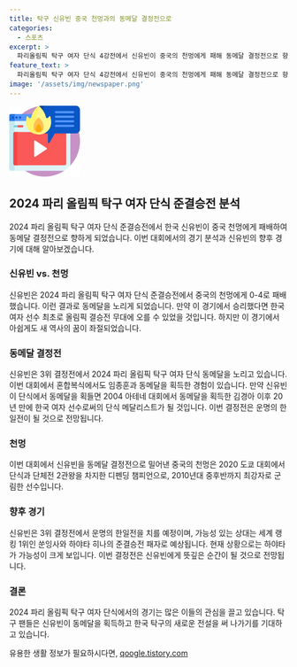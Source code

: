 ```yaml
---
title: 탁구 신유빈 중국 천멍과의 동메달 결정전으로
categories:
  - 스포츠
excerpt: >
  파리올림픽 탁구 여자 단식 4강전에서 신유빈이 중국의 천멍에게 패해 동메달 결정전으로 향한다. 만약 결승전을 이기면 한국 여자 선수 최초로 올림픽 결승전에 진출할 수 있었으나 아쉽게 좌절됐다. 신유빈은 이번 대회 혼합복식에서 동메달도 획득했으며, 단식에서 동메달을 따면 20년 만에 여자 단식 메달리스트로 기록될 것으로 기대된다. 동메달 결정전 상대는 중국의 쑨잉사 또는 하야타 히나가 될 가능성이 높다.
feature_text: >
  파리올림픽 탁구 여자 단식 4강전에서 신유빈이 중국의 천멍에게 패해 동메달 결정전으로 향한다. 만약 결승전을 이기면 한국 여자 선수 최초로 올림픽 결승전에 진출할 수 있었으나 아쉽게 좌절됐다. 신유빈은 이번 대회 혼합복식에서 동메달도 획득했으며, 단식에서 동메달을 따면 20년 만에 여자 단식 메달리스트로 기록될 것으로 기대된다. 동메달 결정전 상대는 중국의 쑨잉사 또는 하야타 히나가 될 가능성이 높다.
image: '/assets/img/newspaper.png'
---
```


<p><img src="/assets/img/news.png" alt="rentncar 속보" /></p>

<h2 data-ke-size="size26">2024 파리 올림픽 탁구 여자 단식 준결승전 분석</h2>

<p data-ke-size="size16">2024 파리 올림픽 탁구 여자 단식 준결승전에서 한국 신유빈이 중국 천멍에게 패배하여 동메달 결정전으로 향하게 되었습니다. 이번 대회에서의 경기 분석과 신유빈의 향후 경기에 대해 알아보겠습니다.</p>

<h3>신유빈 vs. 천멍</h3>

<p data-ke-size="size16">신유빈은 2024 파리 올림픽 탁구 여자 단식 준결승전에서 중국의 천멍에게 0-4로 패배했습니다. 이런 결과로 동메달을 노리게 되었습니다. 만약 이 경기에서 승리했다면 한국 여자 선수 최초로 올림픽 결승전 무대에 오를 수 있었을 것입니다. 하지만 이 경기에서 아쉽게도 새 역사의 꿈이 좌절되었습니다.</p>

<h3>동메달 결정전</h3>

<p data-ke-size="size16">신유빈은 3위 결정전에서 2024 파리 올림픽 탁구 여자 단식 동메달을 노리고 있습니다. 이번 대회에서 혼합복식에서도 임종훈과 동메달을 획득한 경험이 있습니다. 만약 신유빈이 단식에서 동메달을 획들면 2004 아테네 대회에서 동메달을 획득한 김경아 이후 20년 만에 한국 여자 선수로써의 단식 메달리스트가 될 것입니다. 이번 결정전은 운명의 한일전이 될 것으로 전망됩니다.</p>

<h3>천멍</h3>

<p data-ke-size="size16">이번 대회에서 신유빈을 동메달 결정전으로 밀어낸 중국의 천멍은 2020 도쿄 대회에서 단식과 단체전 2관왕을 차지한 디펜딩 챔피언으로, 2010년대 중후반까지 최강자로 군림한 선수입니다.</p>

<h3>향후 경기</h3>

<p data-ke-size="size16">신유빈은 3위 결정전에서 운명의 한일전을 치를 예정이며, 가능성 있는 상대는 세계 랭킹 1위인 쑨잉사와 하야타 히나의 준결승전 패자로 예상됩니다. 현재 상황으로는 하야타가 가능성이 크게 보입니다. 이번 결정전은 신유빈에게 뜻깊은 순간이 될 것으로 전망됩니다.</p>

<h3>결론</h3>

<p data-ke-size="size16">2024 파리 올림픽 탁구 여자 단식에서의 경기는 많은 이들의 관심을 끌고 있습니다. 탁구 팬들은 신유빈이 동메달을 획득하고 한국 탁구의 새로운 전설을 써 나가기를 기대하고 있습니다.</p>
유용한 생활 정보가 필요하시다면, <a href="https://qoogle.tistory.com" rel="dofollow">qoogle.tistory.com</a>


